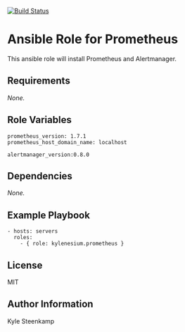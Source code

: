 [![Build Status](https://travis-ci.org/KyleNesium/ansible-role-prometheus.svg?branch=master)](https://travis-ci.org/KyleNesium/ansible-role-prometheus)

# Ansible Role for Prometheus

This ansible role will install Prometheus and Alertmanager.

## Requirements

_None._

## Role Variables

```
prometheus_version: 1.7.1
prometheus_host_domain_name: localhost
```

```
alertmanager_version:0.8.0
```

## Dependencies

_None._

## Example Playbook

```
- hosts: servers
  roles:
    - { role: kylenesium.prometheus }
```

## License

MIT

## Author Information

Kyle Steenkamp
